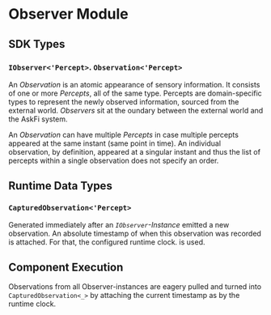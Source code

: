 # Observer Module

## SDK Types

### `IObserver<'Percept>`. `Observation<'Percept>`

An _Observation_ is an atomic appearance of sensory information. It consists of one or more _Percepts_, all of the same type. Percepts are domain-specific types to represent the newly observed information, sourced from the external world. _Observers_ sit at the oundary between the external world and the AskFi system.

An _Observation_ can have multiple _Percepts_ in case multiple percepts appeared at the same instant (same point in time). An individual observation, by definition, appeared at a singular instant and thus the list of percepts within a single observation does not specify an order.

## Runtime Data Types

### `CapturedObservation<'Percept>`

Generated immediately after an _`IObserver`-Instance_ emitted a new observation. An absolute timestamp of when this observation was recorded is attached. For that, the configured runtime clock. is used.

## Component Execution

Observations from all Observer-instances are eagery pulled and turned into `CapturedObservation<_>` by attaching the current timestamp as by the runtime clock.
